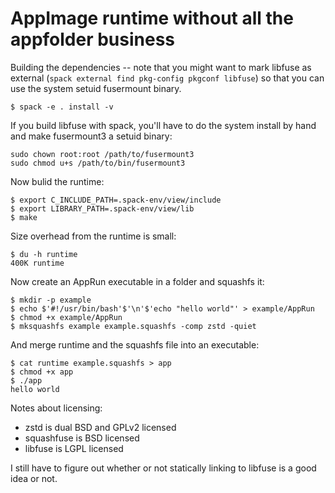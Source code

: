# AppImage runtime without all the appfolder business

Building the dependencies -- note that you might want to mark libfuse as external (`spack external find pkg-config pkgconf libfuse`) so that you can use the system setuid fusermount binary.

```
$ spack -e . install -v
```
If you build libfuse with spack, you'll have to do the system install by hand and make fusermount3 a setuid binary:

```
sudo chown root:root /path/to/fusermount3
sudo chmod u+s /path/to/bin/fusermount3
```

Now bulid the runtime:

```
$ export C_INCLUDE_PATH=.spack-env/view/include
$ export LIBRARY_PATH=.spack-env/view/lib
$ make
```

Size overhead from the runtime is small:

```
$ du -h runtime
400K runtime
```

Now create an AppRun executable in a folder and squashfs it:

```
$ mkdir -p example
$ echo $'#!/usr/bin/bash'$'\n'$'echo "hello world"' > example/AppRun
$ chmod +x example/AppRun
$ mksquashfs example example.squashfs -comp zstd -quiet
```

And merge runtime and the squashfs file into an executable:

```
$ cat runtime example.squashfs > app
$ chmod +x app
$ ./app
hello world
```

Notes about licensing:

- zstd is dual BSD and GPLv2 licensed
- squashfuse is BSD licensed
- libfuse is LGPL licensed

I still have to figure out whether or not statically linking to libfuse is a good idea or not.
